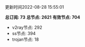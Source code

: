更新时间2022-08-28 15:55:01

**总订阅: 73**
**总节点: 2621**
**有效节点: 704**
- v2ray节点: 292
- ss节点: 394
- trojan节点: 18
